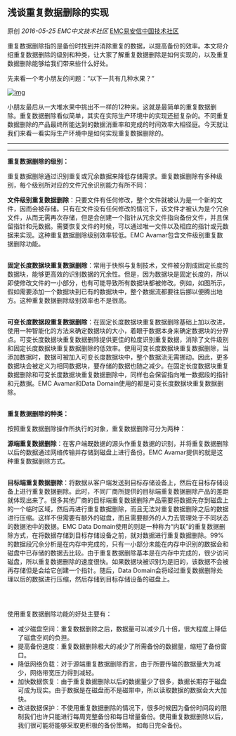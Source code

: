 ## 浅谈重复数据删除的实现

原创 *2016-05-25* *EMC中文技术社区* [EMC易安信中国技术社区](https://mp.weixin.qq.com/s?__biz=MjM5NjY0NzAwMg==&mid=2651770935&idx=1&sn=c755702acf0fadfe4feed836906ad214&scene=21##)

重复数据删除指的是备份时找到并消除重复的数据，以提高备份的效率。本文将介绍重复数据删除的级别和种类，让大家了解重复数据删除是如何实现的，以及重复数据删除能够给我们带来些什么好处。

 

先来看一个考小朋友的问题：“以下一共有几种水果？“

 

[![img](http://mmbiz.qpic.cn/mmbiz/TztEwAzAQIXqbGcFcjFFqyyp9c7f7BLKRWzK9moysa7ZvBuFyMFvWyiatrHJQOiaBAZCQD8QDoj6BsBO5a8QVJQw/640?wx_fmt=jpeg&tp=webp&wxfrom=5&wx_lazy=1)]()

 

小朋友最后从一大堆水果中挑出不一样的12种来。这就是最简单的重复数据删除。重复数据删除看似简单，其实在实际生产环境中的实现还挺复杂的。不同重复数据删除的产品最终所能达到的数据消重率和完成的时间效率大相径庭。今天就让我们来看一看实际生产环境中是如何实现重复数据删除的。

** **

****

**重复数据删除的级别：**

 

重复数据删除通过识别重复或冗余数据来降低存储需求。重复数据删除有多种级别，每个级别所对应的文件冗余识别能力有所不同：

 

**文件级别重复数据删除**：只要文件有任何修改，整个文件就被认为是一个新的文件，因而会被存储。只有在文件没有任何修改的情况下，该文件才被认为是个冗余文件，从而无需再次存储，但是会创建一个指针从冗余文件指向备份文件，并且保留指针和元数据。需要恢复文件的时候，可以通过唯一文件以及相应的指针或元数据来实现。这种重复数据删除级别效率较低。EMC Avamar包含文件级别重复数据删除功能。

 

[![img](data:image/gif;base64,iVBORw0KGgoAAAANSUhEUgAAAAEAAAABCAYAAAAfFcSJAAAADUlEQVQImWNgYGBgAAAABQABh6FO1AAAAABJRU5ErkJggg==)]()

**固定长度数据块重复数据删除**：常用于快照与复制技术，文件被分割成固定长度的数据块，能够更高效的识别数据的冗余性。但是，因为数据块是固定长度的，所以即使修改文件的一小部分，也有可能导致所有数据块都被修改。例如，如图所示，假如需要添加一个数据块到已有的数据块中，整个数据流都要往后挪以便腾出地方。这种重复数据删除级别效率也不是很高。

 

[![img](data:image/gif;base64,iVBORw0KGgoAAAANSUhEUgAAAAEAAAABCAYAAAAfFcSJAAAADUlEQVQImWNgYGBgAAAABQABh6FO1AAAAABJRU5ErkJggg==)]()

**可变长度数据段重复数据删除**：在固定长度数据块重复数据删除基础上加以改进，使用一种智能化的方法来确定数据块的大小，着眼于数据本身来确定数据块的分界点。可变长度数据块重复数据删除提供更佳的粒度识别重复数据，消除了文件级别和固定长度数据块重复数据删除的低效率。使用可变长度数据块重复数据删除，当添加数据时，数据可被加入可变长度数据块中，整个数据流无需挪动。因此，更多数据块会被定义为相同数据块，要存储的数据也随之减少。在固定长度数据块重复数据删除和可变长度数据块重复数据删除中，同样也会保留指向唯一数据段的指针和元数据。EMC Avamar和Data Domain使用的都是可变长度数据块重复数据删除。

 

[![img](data:image/gif;base64,iVBORw0KGgoAAAANSUhEUgAAAAEAAAABCAYAAAAfFcSJAAAADUlEQVQImWNgYGBgAAAABQABh6FO1AAAAABJRU5ErkJggg==)]()

**重复数据删除的种类：**

 

按照重复数据删除操作所执行的对象，重复数据删除可分为两种：

 

**源端重复数据删除**：在客户端既数据的源头作重复数据的识别，并将重复数据删除以后的数据通过网络传输并存储到磁盘上进行备份。EMC Avamar提供的就是这种重复数据删除方式。

 

[![img](data:image/gif;base64,iVBORw0KGgoAAAANSUhEUgAAAAEAAAABCAYAAAAfFcSJAAAADUlEQVQImWNgYGBgAAAABQABh6FO1AAAAABJRU5ErkJggg==)]()

**目标端重复数据删除**：将数据从客户端发送到目标存储设备上，然后在目标存储设备上进行重复数据删除。此时，不同厂商所提供的目标端重复数据删除产品的差距就体现出来了。很多其他厂商的目标端重复数据删除产品需要将数据先存到磁盘上的一个临时区域，然后再进行重复数据删除，而且无法对重复数据删除之后的数据进行压缩。这样不但需要有额外的磁盘，而且需要额外的人力去管理处于不同状态的数据池中的数据。EMC Data Domain使用的则是一种称为“内联”的重复数据删除方式，在将数据存储到目标存储设备之前，就对数据进行重复数据删除。99%的数据段冗余分析是在内存中完成的，只有一小部分未能在内存中识别的数据会和磁盘中已存储的数据去比较。由于重复数据删除基本是在内存中完成的，很少访问磁盘，所以重复数据删除的速度很快。如果数据块被识别为是旧的，该数据不会被再存储但是会给它创建一个指针。随后，Data Domain会将经过重复数据删除处理以后的数据进行压缩，然后存储到目标存储设备的磁盘上。

 

[![img](data:image/gif;base64,iVBORw0KGgoAAAANSUhEUgAAAAEAAAABCAYAAAAfFcSJAAAADUlEQVQImWNgYGBgAAAABQABh6FO1AAAAABJRU5ErkJggg==)]()

[![img](data:image/gif;base64,iVBORw0KGgoAAAANSUhEUgAAAAEAAAABCAYAAAAfFcSJAAAADUlEQVQImWNgYGBgAAAABQABh6FO1AAAAABJRU5ErkJggg==)]()

[![img](data:image/gif;base64,iVBORw0KGgoAAAANSUhEUgAAAAEAAAABCAYAAAAfFcSJAAAADUlEQVQImWNgYGBgAAAABQABh6FO1AAAAABJRU5ErkJggg==)]()

使用重复数据删除功能的好处主要有：

- 减少磁盘空间：重复数据删除之后，数据量可以减少几十倍，很大程度上降低了磁盘空间的负担。
- 提高备份速度：重复数据删除极大的减少了所需备份的数据量，缩短了备份窗口。
- 降低网络负载：对于源端重复数据删除而言，由于所要传输的数据量大为减少，网络带宽压力得到减轻。
- 加快数据恢复：由于重复数据删除以后的数据量少了很多，数据长期存于磁盘可成为现实。由于数据是在磁盘而不是磁带中，所以读取数据的数据会大大加快。
- 改进数据保护：不使用重复数据删除的情况下，很多时候因为备份时间段的限制我们也许只能进行每周完整备份和每日增量备份。使用重复数据删除以后，我们很可能将能够采取更积极的备份策略， 如每日完全备份。